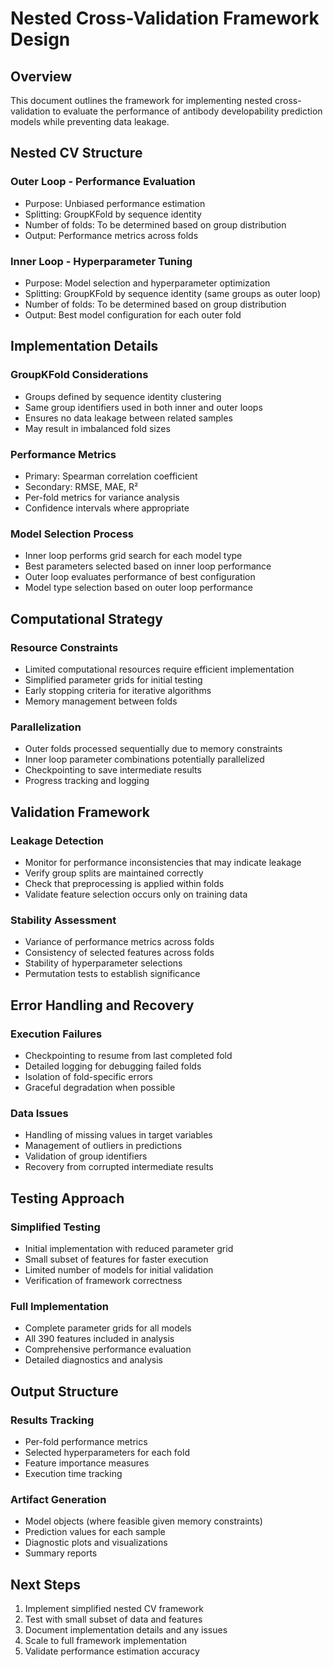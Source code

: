 # Nested Cross-Validation Framework Design

## Overview
This document outlines the framework for implementing nested cross-validation to evaluate the performance of antibody developability prediction models while preventing data leakage.

## Nested CV Structure

### Outer Loop - Performance Evaluation
- Purpose: Unbiased performance estimation
- Splitting: GroupKFold by sequence identity
- Number of folds: To be determined based on group distribution
- Output: Performance metrics across folds

### Inner Loop - Hyperparameter Tuning
- Purpose: Model selection and hyperparameter optimization
- Splitting: GroupKFold by sequence identity (same groups as outer loop)
- Number of folds: To be determined based on group distribution
- Output: Best model configuration for each outer fold

## Implementation Details

### GroupKFold Considerations
- Groups defined by sequence identity clustering
- Same group identifiers used in both inner and outer loops
- Ensures no data leakage between related samples
- May result in imbalanced fold sizes

### Performance Metrics
- Primary: Spearman correlation coefficient
- Secondary: RMSE, MAE, R²
- Per-fold metrics for variance analysis
- Confidence intervals where appropriate

### Model Selection Process
- Inner loop performs grid search for each model type
- Best parameters selected based on inner loop performance
- Outer loop evaluates performance of best configuration
- Model type selection based on outer loop performance

## Computational Strategy

### Resource Constraints
- Limited computational resources require efficient implementation
- Simplified parameter grids for initial testing
- Early stopping criteria for iterative algorithms
- Memory management between folds

### Parallelization
- Outer folds processed sequentially due to memory constraints
- Inner loop parameter combinations potentially parallelized
- Checkpointing to save intermediate results
- Progress tracking and logging

## Validation Framework

### Leakage Detection
- Monitor for performance inconsistencies that may indicate leakage
- Verify group splits are maintained correctly
- Check that preprocessing is applied within folds
- Validate feature selection occurs only on training data

### Stability Assessment
- Variance of performance metrics across folds
- Consistency of selected features across folds
- Stability of hyperparameter selections
- Permutation tests to establish significance

## Error Handling and Recovery

### Execution Failures
- Checkpointing to resume from last completed fold
- Detailed logging for debugging failed folds
- Isolation of fold-specific errors
- Graceful degradation when possible

### Data Issues
- Handling of missing values in target variables
- Management of outliers in predictions
- Validation of group identifiers
- Recovery from corrupted intermediate results

## Testing Approach

### Simplified Testing
- Initial implementation with reduced parameter grid
- Small subset of features for faster execution
- Limited number of models for initial validation
- Verification of framework correctness

### Full Implementation
- Complete parameter grids for all models
- All 390 features included in analysis
- Comprehensive performance evaluation
- Detailed diagnostics and analysis

## Output Structure

### Results Tracking
- Per-fold performance metrics
- Selected hyperparameters for each fold
- Feature importance measures
- Execution time tracking

### Artifact Generation
- Model objects (where feasible given memory constraints)
- Prediction values for each sample
- Diagnostic plots and visualizations
- Summary reports

## Next Steps
1. Implement simplified nested CV framework
2. Test with small subset of data and features
3. Document implementation details and any issues
4. Scale to full framework implementation
5. Validate performance estimation accuracy
